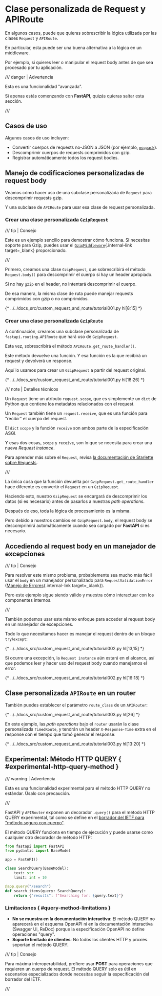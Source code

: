 # Clase personalizada de Request y APIRoute

En algunos casos, puede que quieras sobrescribir la lógica utilizada por las clases `Request` y `APIRoute`.

En particular, esta puede ser una buena alternativa a la lógica en un middleware.

Por ejemplo, si quieres leer o manipular el request body antes de que sea procesado por tu aplicación.

/// danger | Advertencia

Esta es una funcionalidad "avanzada".

Si apenas estás comenzando con **FastAPI**, quizás quieras saltar esta sección.

///

## Casos de uso

Algunos casos de uso incluyen:

* Convertir cuerpos de requests no-JSON a JSON (por ejemplo, <a href="https://msgpack.org/index.html" class="external-link" target="_blank">`msgpack`</a>).
* Descomprimir cuerpos de requests comprimidos con gzip.
* Registrar automáticamente todos los request bodies.

## Manejo de codificaciones personalizadas de request body

Veamos cómo hacer uso de una subclase personalizada de `Request` para descomprimir requests gzip.

Y una subclase de `APIRoute` para usar esa clase de request personalizada.

### Crear una clase personalizada `GzipRequest`

/// tip | Consejo

Este es un ejemplo sencillo para demostrar cómo funciona. Si necesitas soporte para Gzip, puedes usar el [`GzipMiddleware`](../advanced/middleware.md#gzipmiddleware){.internal-link target=_blank} proporcionado.

///

Primero, creamos una clase `GzipRequest`, que sobrescribirá el método `Request.body()` para descomprimir el cuerpo si hay un header apropiado.

Si no hay `gzip` en el header, no intentará descomprimir el cuerpo.

De esa manera, la misma clase de ruta puede manejar requests comprimidos con gzip o no comprimidos.

{* ../../docs_src/custom_request_and_route/tutorial001.py hl[8:15] *}

### Crear una clase personalizada `GzipRoute`

A continuación, creamos una subclase personalizada de `fastapi.routing.APIRoute` que hará uso de `GzipRequest`.

Esta vez, sobrescribirá el método `APIRoute.get_route_handler()`.

Este método devuelve una función. Y esa función es la que recibirá un request y devolverá un response.

Aquí lo usamos para crear un `GzipRequest` a partir del request original.

{* ../../docs_src/custom_request_and_route/tutorial001.py hl[18:26] *}

/// note | Detalles técnicos

Un `Request` tiene un atributo `request.scope`, que es simplemente un `dict` de Python que contiene los metadatos relacionados con el request.

Un `Request` también tiene un `request.receive`, que es una función para "recibir" el cuerpo del request.

El `dict` `scope` y la función `receive` son ambos parte de la especificación ASGI.

Y esas dos cosas, `scope` y `receive`, son lo que se necesita para crear una nueva *Request instance*.

Para aprender más sobre el `Request`, revisa <a href="https://www.starlette.io/requests/" class="external-link" target="_blank">la documentación de Starlette sobre Requests</a>.

///

La única cosa que la función devuelta por `GzipRequest.get_route_handler` hace diferente es convertir el `Request` en un `GzipRequest`.

Haciendo esto, nuestro `GzipRequest` se encargará de descomprimir los datos (si es necesario) antes de pasarlos a nuestras *path operations*.

Después de eso, toda la lógica de procesamiento es la misma.

Pero debido a nuestros cambios en `GzipRequest.body`, el request body se descomprimirá automáticamente cuando sea cargado por **FastAPI** si es necesario.

## Accediendo al request body en un manejador de excepciones

/// tip | Consejo

Para resolver este mismo problema, probablemente sea mucho más fácil usar el `body` en un manejador personalizado para `RequestValidationError` ([Manejo de Errores](../tutorial/handling-errors.md#use-the-requestvalidationerror-body){.internal-link target=_blank}).

Pero este ejemplo sigue siendo válido y muestra cómo interactuar con los componentes internos.

///

También podemos usar este mismo enfoque para acceder al request body en un manejador de excepciones.

Todo lo que necesitamos hacer es manejar el request dentro de un bloque `try`/`except`:

{* ../../docs_src/custom_request_and_route/tutorial002.py hl[13,15] *}

Si ocurre una excepción, la `Request instance` aún estará en el alcance, así que podemos leer y hacer uso del request body cuando manejamos el error:

{* ../../docs_src/custom_request_and_route/tutorial002.py hl[16:18] *}

## Clase personalizada `APIRoute` en un router

También puedes establecer el parámetro `route_class` de un `APIRouter`:

{* ../../docs_src/custom_request_and_route/tutorial003.py hl[26] *}

En este ejemplo, las *path operations* bajo el `router` usarán la clase personalizada `TimedRoute`, y tendrán un header `X-Response-Time` extra en el response con el tiempo que tomó generar el response:

{* ../../docs_src/custom_request_and_route/tutorial003.py hl[13:20] *}

## Experimental: Método HTTP QUERY { #experimental-http-query-method }

/// warning | Advertencia

Esta es una funcionalidad experimental para el método HTTP QUERY no estándar. Úsalo con precaución.

///

FastAPI y `APIRouter` exponen un decorador `.query()` para el método HTTP QUERY experimental, tal como se define en el <a href="https://www.ietf.org/archive/id/draft-ietf-httpbis-safe-method-w-body-02.html" class="external-link" target="_blank">borrador del IETF para "método seguro con cuerpo"</a>.

El método QUERY funciona en tiempo de ejecución y puede usarse como cualquier otro decorador de método HTTP:

```python
from fastapi import FastAPI
from pydantic import BaseModel

app = FastAPI()

class SearchQuery(BaseModel):
    text: str
    limit: int = 10

@app.query("/search")
def search_items(query: SearchQuery):
    return {"results": f"Searching for: {query.text}"}
```

### Limitaciones { #query-method-limitations }

* **No se muestra en la documentación interactiva**: El método QUERY no aparecerá en el esquema OpenAPI ni en la documentación interactiva (Swagger UI, ReDoc) porque la especificación OpenAPI no define operaciones "query".
* **Soporte limitado de clientes**: No todos los clientes HTTP y proxies soportan el método QUERY.

/// tip | Consejo

Para máxima interoperabilidad, prefiere usar **POST** para operaciones que requieren un cuerpo de request. El método QUERY solo es útil en escenarios especializados donde necesitas seguir la especificación del borrador del IETF.

///
